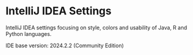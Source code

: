# IntelliJ IDEA Settings

IntelliJ IDEA settings focusing on style, colors and usability of Java, R and Python languages.

IDE base version: 2024.2.2 (Community Edition)
